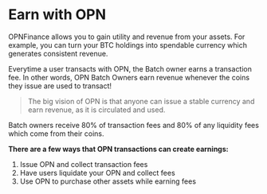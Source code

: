 # Earn with OPN

OPNFinance allows you to gain utility and revenue from your assets. For example, you can turn your BTC holdings into spendable currency which generates consistent revenue.

Everytime a user transacts with OPN, the Batch owner earns a transaction fee. In other words, OPN Batch Owners earn revenue whenever the coins they issue are used to transact!

> The big vision of OPN is that anyone can issue a stable currency and earn revenue, as it is circulated and used.

Batch owners receive 80% of transaction fees and 80% of any liquidity fees which come from their coins.

**There are a few ways that OPN transactions can create earnings:**
1. Issue OPN and collect transaction fees
2. Have users liquidate your OPN and collect fees
3. Use OPN to purchase other assets while earning fees